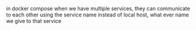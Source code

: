 in docker compose when we have multiple services, they can communicate to each other using the service name instead of local host, what ever name we give to that service